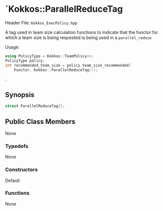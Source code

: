 # `Kokkos::ParallelReduceTag

Header File: `Kokkos_ExecPolicy.hpp`

A tag used in team size calculation functions to indicate that the functor for which a team size is being requested is being used in a `parallel_reduce`

Usage: 
  ```c++
  using PolicyType = Kokkos::TeamPolicy<>; 
  PolicyType policy;
  int recommended_team_size = policy.team_size_recommended(
      Functor, Kokkos::ParallelReduceTag());
  ```

. 

## Synopsis 
  ```c++
  struct ParallelReduceTag{};
  ```

## Public Class Members

  None

### Typedefs
   
 None

### Constructors
 
 Default

### Functions

 None

